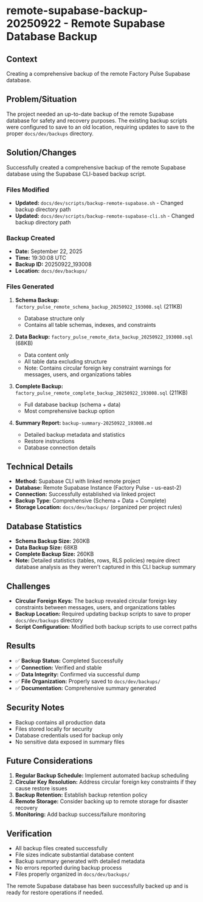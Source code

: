 # remote-supabase-backup-20250922 - Remote Supabase Database Backup

## Context
Creating a comprehensive backup of the remote Factory Pulse Supabase database.

## Problem/Situation
The project needed an up-to-date backup of the remote Supabase database for safety and recovery purposes. The existing backup scripts were configured to save to an old location, requiring updates to save to the proper `docs/dev/backups` directory.

## Solution/Changes
Successfully created a comprehensive backup of the remote Supabase database using the Supabase CLI-based backup script.

### Files Modified
- **Updated:** `docs/dev/scripts/backup-remote-supabase.sh` - Changed backup directory path
- **Updated:** `docs/dev/scripts/backup-remote-supabase-cli.sh` - Changed backup directory path

### Backup Created
- **Date:** September 22, 2025
- **Time:** 19:30:08 UTC
- **Backup ID:** 20250922_193008
- **Location:** `docs/dev/backups/`

### Files Generated
1. **Schema Backup:** `factory_pulse_remote_schema_backup_20250922_193008.sql` (211KB)
   - Database structure only
   - Contains all table schemas, indexes, and constraints

2. **Data Backup:** `factory_pulse_remote_data_backup_20250922_193008.sql` (68KB)
   - Data content only
   - All table data excluding structure
   - Note: Contains circular foreign key constraint warnings for messages, users, and organizations tables

3. **Complete Backup:** `factory_pulse_remote_complete_backup_20250922_193008.sql` (211KB)
   - Full database backup (schema + data)
   - Most comprehensive backup option

4. **Summary Report:** `backup-summary-20250922_193008.md`
   - Detailed backup metadata and statistics
   - Restore instructions
   - Database connection details

## Technical Details
- **Method:** Supabase CLI with linked remote project
- **Database:** Remote Supabase Instance (Factory Pulse - us-east-2)
- **Connection:** Successfully established via linked project
- **Backup Type:** Comprehensive (Schema + Data + Complete)
- **Storage Location:** `docs/dev/backups/` (organized per project rules)

## Database Statistics
- **Schema Backup Size:** 260KB
- **Data Backup Size:** 68KB
- **Complete Backup Size:** 260KB
- **Note:** Detailed statistics (tables, rows, RLS policies) require direct database analysis as they weren't captured in this CLI backup summary

## Challenges
- **Circular Foreign Keys:** The backup revealed circular foreign key constraints between messages, users, and organizations tables
- **Backup Location:** Required updating backup scripts to save to proper `docs/dev/backups` directory
- **Script Configuration:** Modified both backup scripts to use correct paths

## Results
- ✅ **Backup Status:** Completed Successfully
- ✅ **Connection:** Verified and stable
- ✅ **Data Integrity:** Confirmed via successful dump
- ✅ **File Organization:** Properly saved to `docs/dev/backups/`
- ✅ **Documentation:** Comprehensive summary generated

## Security Notes
- Backup contains all production data
- Files stored locally for security
- Database credentials used for backup only
- No sensitive data exposed in summary files

## Future Considerations
1. **Regular Backup Schedule:** Implement automated backup scheduling
2. **Circular Key Resolution:** Address circular foreign key constraints if they cause restore issues
3. **Backup Retention:** Establish backup retention policy
4. **Remote Storage:** Consider backing up to remote storage for disaster recovery
5. **Monitoring:** Add backup success/failure monitoring

## Verification
- All backup files created successfully
- File sizes indicate substantial database content
- Backup summary generated with detailed metadata
- No errors reported during backup process
- Files properly organized in `docs/dev/backups/`

The remote Supabase database has been successfully backed up and is ready for restore operations if needed.
